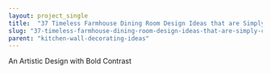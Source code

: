 ```yaml
---
layout: project_single
title:  "37 Timeless Farmhouse Dining Room Design Ideas that are Simply Charming"
slug: "37-timeless-farmhouse-dining-room-design-ideas-that-are-simply-charming"
parent: "kitchen-wall-decorating-ideas"
---
```

An Artistic Design with Bold Contrast